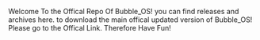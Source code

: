 Welcome To the Offical Repo Of Bubble_OS! you can find releases and archives here. to download the main offical updated version of Bubble_OS! Please go to the Offical Link. Therefore Have Fun!
